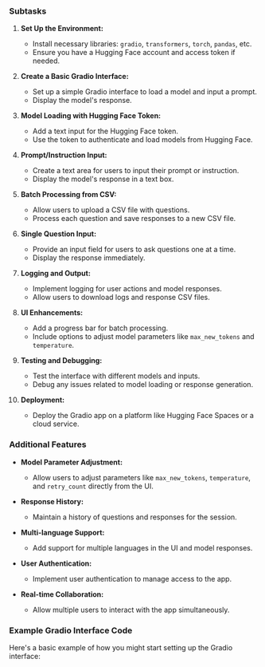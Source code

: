 ### Subtasks

1. **Set Up the Environment:**
   - Install necessary libraries: `gradio`, `transformers`, `torch`, `pandas`, etc.
   - Ensure you have a Hugging Face account and access token if needed.

2. **Create a Basic Gradio Interface:**
   - Set up a simple Gradio interface to load a model and input a prompt.
   - Display the model's response.

3. **Model Loading with Hugging Face Token:**
   - Add a text input for the Hugging Face token.
   - Use the token to authenticate and load models from Hugging Face.

4. **Prompt/Instruction Input:**
   - Create a text area for users to input their prompt or instruction.
   - Display the model's response in a text box.

5. **Batch Processing from CSV:**
   - Allow users to upload a CSV file with questions.
   - Process each question and save responses to a new CSV file.

6. **Single Question Input:**
   - Provide an input field for users to ask questions one at a time.
   - Display the response immediately.

7. **Logging and Output:**
   - Implement logging for user actions and model responses.
   - Allow users to download logs and response CSV files.

8. **UI Enhancements:**
   - Add a progress bar for batch processing.
   - Include options to adjust model parameters like `max_new_tokens` and `temperature`.

9. **Testing and Debugging:**
   - Test the interface with different models and inputs.
   - Debug any issues related to model loading or response generation.

10. **Deployment:**
    - Deploy the Gradio app on a platform like Hugging Face Spaces or a cloud service.

### Additional Features

- **Model Parameter Adjustment:**
  - Allow users to adjust parameters like `max_new_tokens`, `temperature`, and `retry_count` directly from the UI.

- **Response History:**
  - Maintain a history of questions and responses for the session.

- **Multi-language Support:**
  - Add support for multiple languages in the UI and model responses.

- **User Authentication:**
  - Implement user authentication to manage access to the app.

- **Real-time Collaboration:**
  - Allow multiple users to interact with the app simultaneously.

### Example Gradio Interface Code

Here's a basic example of how you might start setting up the Gradio interface:
